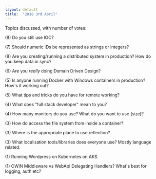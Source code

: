 ```yaml
---
layout: default
title:  "2018 3rd April"
---
```


Topics discussed, with number of votes:

(8) Do you still use IOC?

(7) Should numeric IDs be represented as strings or integers?

(8) Are you creating/running a distributed system in production? How do you keep data in sync?

(6) Are you _really_ doing Domain Driven Design?

(5) Is anyone running Docker with Windows containers in production? How's it working out?

(5) What tips and tricks do you have for remote working?

(4) What does "full stack developer" mean to you?

(4) How many monitors do you use? What do you want to use (size)?

(3) How do access the file system from inside a container?

(3) Where is the appropriate place to use reflection?

(3) What localisation tools/libraries does everyone use? Mostly language related.

(1) Running Wordpress on Kubernetes on AKS.

(1) OWIN Middleware vs WebApi Delegating Handlers? What's best for logging, auth etc?
